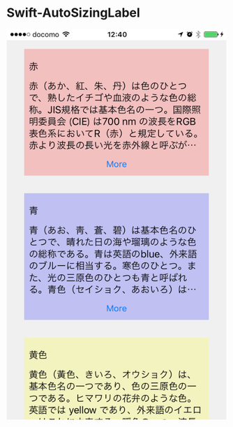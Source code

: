 # Swift-AutoSizingLabel

![](https://raw.githubusercontent.com/ShotaKashihara/Swift-AutoSizingLabel/master/IMG_0514.PNG)
